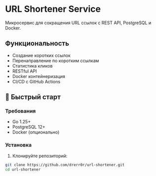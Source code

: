 # URL Shortener Service

Микросервис для сокращения URL ссылок с REST API, PostgreSQL и Docker.

## Функциональность

- Создание коротких ссылок
- Перенаправление по коротким ссылкам
- Статистика кликов
- RESTful API
- Docker контейнеризация
- CI/CD с GitHub Actions

## 🚀 Быстрый старт

### Требования
- Go 1.25+
- PostgreSQL 12+
- Docker (опционально)

### Установка

1. Клонируйте репозиторий:
```bash
git clone https://github.com/drerr0r/url-shortener.git
cd url-shortener